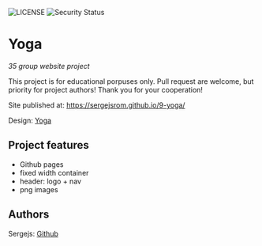 ![LICENSE](https://img.shields.io/badge/license-MIT-blue.svg?style=flat-square)
![Security Status](https://img.shields.io/security-headers?label=Security&url=https%3A%2F%2Fgithub.com&style=flat-square)

# Yoga

_35 group website project_

This project is for educational porpuses only. Pull request are welcome, but priority for project authors! Thank you for your cooperation!

Site published at: https://sergejsrom.github.io/9-yoga/

Design: [Yoga](https://cdn.discordapp.com/attachments/850245533838868480/916019208788258886/yoga-lifestyle.png)

## Project features

-   Github pages
-   fixed width container
-   header: logo + nav
-   png images

## Authors

Sergejs: [Github](https://github.com/SergejsRom)
